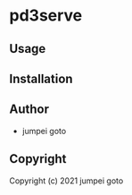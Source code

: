 # pd3serve



## Usage

## Installation

## Author

* jumpei goto

## Copyright

Copyright (c) 2021 jumpei goto

